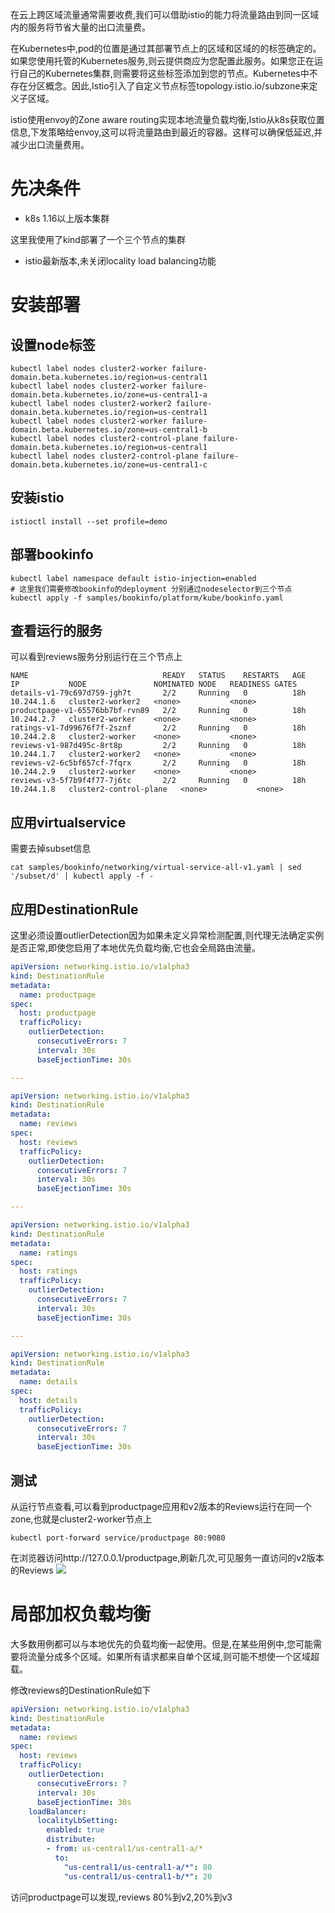 在云上跨区域流量通常需要收费,我们可以借助istio的能力将流量路由到同一区域内的服务将节省大量的出口流量费。

在Kubernetes中,pod的位置是通过其部署节点上的区域和区域的的标签确定的。如果您使用托管的Kubernetes服务,则云提供商应为您配置此服务。如果您正在运行自己的Kubernetes集群,则需要将这些标签添加到您的节点。Kubernetes中不存在分区概念。因此,Istio引入了自定义节点标签topology.istio.io/subzone来定义子区域。


istio使用envoy的Zone aware routing实现本地流量负载均衡,Istio从k8s获取位置信息,下发策略给envoy,这可以将流量路由到最近的容器。这样可以确保低延迟,并减少出口流量费用。

# 先决条件

- k8s 1.16以上版本集群

这里我使用了kind部署了一个三个节点的集群

- istio最新版本,未关闭locality load balancing功能


# 安装部署

## 设置node标签

```shell
kubectl label nodes cluster2-worker failure-domain.beta.kubernetes.io/region=us-central1
kubectl label nodes cluster2-worker failure-domain.beta.kubernetes.io/zone=us-central1-a
kubectl label nodes cluster2-worker2 failure-domain.beta.kubernetes.io/region=us-central1
kubectl label nodes cluster2-worker failure-domain.beta.kubernetes.io/zone=us-central1-b
kubectl label nodes cluster2-control-plane failure-domain.beta.kubernetes.io/region=us-central1
kubectl label nodes cluster2-control-plane failure-domain.beta.kubernetes.io/zone=us-central1-c
```

## 安装istio

```shell
istioctl install --set profile=demo
```


## 部署bookinfo

```shell
kubectl label namespace default istio-injection=enabled
# 这里我们需要修改bookinfo的deployment 分别通过nodeselector到三个节点
kubectl apply -f samples/bookinfo/platform/kube/bookinfo.yaml
```

## 查看运行的服务

可以看到reviews服务分别运行在三个节点上

```shell
NAME                              READY   STATUS    RESTARTS   AGE   IP           NODE               NOMINATED NODE   READINESS GATES
details-v1-79c697d759-jgh7t       2/2     Running   0          18h   10.244.1.6   cluster2-worker2   <none>           <none>
productpage-v1-65576bb7bf-rvn89   2/2     Running   0          18h   10.244.2.7   cluster2-worker    <none>           <none>
ratings-v1-7d99676f7f-2sznf       2/2     Running   0          18h   10.244.2.8   cluster2-worker    <none>           <none>
reviews-v1-987d495c-8rt8p         2/2     Running   0          18h   10.244.1.7   cluster2-worker2   <none>           <none>
reviews-v2-6c5bf657cf-7fqrx       2/2     Running   0          18h   10.244.2.9   cluster2-worker    <none>           <none>
reviews-v3-5f7b9f4f77-7j6tc       2/2     Running   0          18h   10.244.1.8   cluster2-control-plane   <none>           <none>
```

## 应用virtualservice

需要去掉subset信息

```shell
cat samples/bookinfo/networking/virtual-service-all-v1.yaml | sed '/subset/d' | kubectl apply -f -
```

## 应用DestinationRule

这里必须设置outlierDetection因为如果未定义异常检测配置,则代理无法确定实例是否正常,即使您启用了本地优先负载均衡,它也会全局路由流量。

```yaml
apiVersion: networking.istio.io/v1alpha3
kind: DestinationRule
metadata:
  name: productpage
spec:
  host: productpage
  trafficPolicy:
    outlierDetection:
      consecutiveErrors: 7
      interval: 30s
      baseEjectionTime: 30s

---

apiVersion: networking.istio.io/v1alpha3
kind: DestinationRule
metadata:
  name: reviews
spec:
  host: reviews
  trafficPolicy:
    outlierDetection:
      consecutiveErrors: 7
      interval: 30s
      baseEjectionTime: 30s

---

apiVersion: networking.istio.io/v1alpha3
kind: DestinationRule
metadata:
  name: ratings
spec:
  host: ratings
  trafficPolicy:
    outlierDetection:
      consecutiveErrors: 7
      interval: 30s
      baseEjectionTime: 30s

---

apiVersion: networking.istio.io/v1alpha3
kind: DestinationRule
metadata:
  name: details
spec:
  host: details
  trafficPolicy:
    outlierDetection:
      consecutiveErrors: 7
      interval: 30s
      baseEjectionTime: 30s
```

## 测试

从运行节点查看,可以看到productpage应用和v2版本的Reviews运行在同一个zone,也就是cluster2-worker节点上

```shell
kubectl port-forward service/productpage 80:9080
```

在浏览器访问http://127.0.0.1/productpage,刷新几次,可见服务一直访问的v2版本的Reviews
![](http://img.rocdu.top/20201023/productpage.png)


# 局部加权负载均衡

大多数用例都可以与本地优先的负载均衡一起使用。但是,在某些用例中,您可能需要将流量分成多个区域。如果所有请求都来自单个区域,则可能不想使一个区域超载。

修改reviews的DestinationRule如下

```yaml
apiVersion: networking.istio.io/v1alpha3
kind: DestinationRule
metadata:
  name: reviews
spec:
  host: reviews
  trafficPolicy:
    outlierDetection:
      consecutiveErrors: 7
      interval: 30s
      baseEjectionTime: 30s
    loadBalancer:
      localityLbSetting:
        enabled: true
        distribute:
        - from: us-central1/us-central1-a/*
          to:
            "us-central1/us-central1-a/*": 80
            "us-central1/us-central1-b/*": 20
```

访问productpage可以发现,reviews 80%到v2,20%到v3
